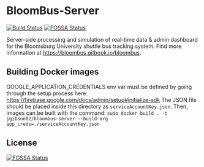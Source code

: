# BloomBus-Server

[![Build Status](https://drone.conchita.xyz/api/badges/BloomBus/BloomBus-Server/status.svg)](https://drone.conchita.xyz/BloomBus/BloomBus-Server)
[![FOSSA Status](https://app.fossa.io/api/projects/git%2Bgithub.com%2FBloomBus%2FBloomBus-Server.svg?type=shield)](https://app.fossa.io/projects/git%2Bgithub.com%2FBloomBus%2FBloomBus-Server?ref=badge_shield)

Server-side processing and simulation of real-time data &amp; admin dashboard for the Bloomsburg University shuttle bus tracking system.
Find more information at https://bloombus.gitbook.io/bloombus.

## Building Docker images

GOOGLE_APPLICATION_CREDENTIALS env var must be defined by going through the setup process here:
https://firebase.google.com/docs/admin/setup#initialize-sdk
The JSON file should be placed inside this directory as `serviceAccountKey.json`.
Then, images can be built with the command: `sudo docker build . -t jgibson02/bloombus-server --build-arg app_creds=./serviceAccountKey.json`

## License

[![FOSSA Status](https://app.fossa.io/api/projects/git%2Bgithub.com%2FBloomBus%2FBloomBus-Server.svg?type=large)](https://app.fossa.io/projects/git%2Bgithub.com%2FBloomBus%2FBloomBus-Server?ref=badge_large)
